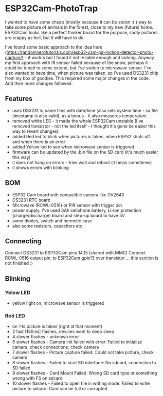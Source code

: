 # ESP32Cam-PhotoTrap

I wanted to have some cheap (mostly because it can be stolen :( ) way to take some picture of animals in the forest, close to my new (future) home.
ESP32Cam looks like a perfect thinker board for the purpose, sadly pictures are crappy as hell, but it will have to do.

I've found some basic approach to the idea here (https://randomnerdtutorials.com/esp32-cam-pir-motion-detector-photo-capture/) - it work's but I found it not reliable enough and lacking. Anyway my first approach with IR sensor failed because of the snow, perhaps it could be tuned to some extend, but I've switch to microwave sensor.
I've also wanted to have time, when picture was taken, so I've used DS3231 chip from my box of goodies. This required some major changes in the code. And then more changes followed.

## Features
- uses DS3231 to name files with date/time (also sets system time - so file timestamp is also valid), as a bonus - it also measures temperature
- removed white LED - it made the whole ESP32Cam unstable (I've removed transistor - not the led itself - I thought it's gone be easier this way to revert changes)
- added Red led to blink when pictures is taken, when ESP32 shuts off and when there is an error
- added Yellow led to see when microwave sensor is triggered
- firmware can be updated by the .bin file on the SD card (it's much easier this way)
- it does not hang on errors - tries wait and reboot (it helps sometimes)
- it shows errors with blinking

## BOM
- ESP32 Cam board with compatible camera like OV2640
- DS3231 RTC board
- Microwave (RCWL-0516) or PIR sensor with trigger pin
- power supply. I've used 3Ah cellphone battery, Li-ion protection (charge/discharge) board and step-up board to have 5V
- some diodes, switch and hermetic case
- also some resistors, capacitors etc.

## Connecting
Connect DS3231 to ESP32Cam pins 14,15 (shared with MMC)
Connect RCWL-0516 output pin, to ESP32Cam gpio13 over transistor
... this section is not finished :)

## Blinking

### Yelow LED
- yellow light on, microwave sensor is triggered

### Red LED
- on >1s picture is taken (right at that moment)
- 2 fast (150ms) flashes, devices went to deep sleep
- 4 slower flashes - unknown error
- 6 slower flashes - Camera init failed with error: Failed to initialize camera, check connections; check camera
- 7 slower flashes - Picture capture failed: Could not take picture, check camera
- 8 slower flashes - Failed to start SD interface: No sdcard, connection to SD failed
- 9 slower flashes - Card Mount Failed: Wrong SD card type or something wrong with FS on sdcard
- 10 slower flashes - Failed to open file in writing mode: Failed to write picture to sdcard: Card can be full or corrupted


